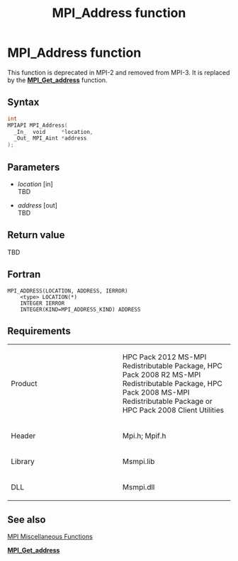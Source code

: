 ﻿---
title: MPI_Address function
TOCTitle: MPI_Address function
ms:assetid: 068bd9d3-206d-4246-9b6f-144a1fcdbf26
ms:mtpsurl: https://msdn.microsoft.com/en-us/library/Dn502496(v=VS.85)
ms:contentKeyID: 59360768
ms.date: 03/28/2018
mtps_version: v=VS.85
f1_keywords:
- MPI_ADDRESS
- mpif/MPI_Address
- mpi/MPI_ADDRESS
dev_langs:
- C++
- C
---

# MPI\_Address function

This function is deprecated in MPI-2 and removed from MPI-3. It is replaced by the [**MPI\_Get\_address**](mpi-get-address-function.md) function.

## Syntax

``` c++
int
MPIAPI MPI_Address(
  _In_  void     *location,
  _Out_ MPI_Aint *address
);
```

## Parameters

  - *location* \[in\]  
    TBD

  - *address* \[out\]  
    TBD

## Return value

TBD

## Fortran

    MPI_ADDRESS(LOCATION, ADDRESS, IERROR)
        <type> LOCATION(*)
        INTEGER IERROR
        INTEGER(KIND=MPI_ADDRESS_KIND) ADDRESS

## Requirements

<table>
<colgroup>
<col style="width: 50%" />
<col style="width: 50%" />
</colgroup>
<tbody>
<tr class="odd">
<td><p>Product</p></td>
<td><p>HPC Pack 2012 MS-MPI Redistributable Package, HPC Pack 2008 R2 MS-MPI Redistributable Package, HPC Pack 2008 MS-MPI Redistributable Package or HPC Pack 2008 Client Utilities</p></td>
</tr>
<tr class="even">
<td><p>Header</p></td>
<td>Mpi.h;
Mpif.h</td>
</tr>
<tr class="odd">
<td><p>Library</p></td>
<td>Msmpi.lib</td>
</tr>
<tr class="even">
<td><p>DLL</p></td>
<td>Msmpi.dll</td>
</tr>
</tbody>
</table>


## See also

[MPI Miscellaneous Functions](mpi-miscellaneous-functions.md)

[**MPI\_Get\_address**](mpi-get-address-function.md)

